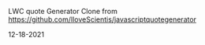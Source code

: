 LWC quote Generator
Clone from https://github.com/IloveScientis/javascriptquotegenerator

12-18-2021

